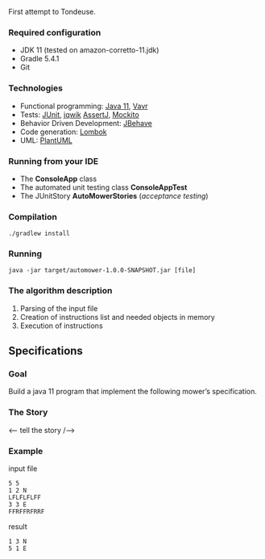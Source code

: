First attempt to Tondeuse.

### Required configuration ###
* JDK 11 (tested on amazon-corretto-11.jdk)
* Gradle 5.4.1
* Git

### Technologies ####
* Functional programming: [Java 11](https://docs.aws.amazon.com/fr_fr/corretto/latest/corretto-11-ug/downloads-list.html), [Vavr](http://www.vavr.io/)
* Tests: [JUnit](https://junit.org/junit5/), [jqwik](https://jqwik.net/) [AssertJ](http://joel-costigliola.github.io/assertj/index.html), [Mockito](http://mockito.org/)
* Behavior Driven Development: [JBehave](http://jbehave.org/)
* Code generation: [Lombok](https://projectlombok.org)
* UML: [PlantUML](http://plantuml.com)

### Running from your IDE ###

* The **ConsoleApp** class
* The automated unit testing class **ConsoleAppTest**
* The JUnitStory **AutoMowerStories** (*acceptance testing*)

### Compilation ###
```
./gradlew install
```

### Running ###
```
java -jar target/automower-1.0.0-SNAPSHOT.jar [file]
```

### The algorithm description ###
1. Parsing of the input file
2. Creation of instructions list and needed objects in memory
3. Execution of instructions



## Specifications ##

### Goal ###

Build a java 11 program that implement the following mower’s specification.

### The Story ###

<-- tell the story /-->

### Example​ ###

input file
```
5 5
1 2 N
LFLFLFLFF
3 3 E
FFRFFRFRRF
```

result
```
1 3 N
5 1 E
```

